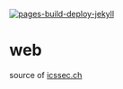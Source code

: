 [![pages-build-deploy-jekyll](https://github.com/ICS-Security-Switzerland/web_icssec.ch/actions/workflows/jekyll-gh-pages.yml/badge.svg)](https://github.com/ICS-Security-Switzerland/web_icssec.ch/actions/workflows/jekyll-gh-pages.yml)

# web

source of <a href="https://www.icssec.ch/" target="_blank">icssec.ch</a>
